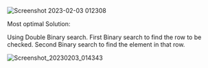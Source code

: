 ​![Screenshot 2023-02-03 012308](https://user-images.githubusercontent.com/83157814/216435988-423b12b3-712b-496e-a7db-5f93370b6708.png)


Most optimal Solution:

Using Double Binary search.
First Binary search to find the row to be checked.
Second Binary search to find the element in that row.

![Screenshot_20230203_014343](https://user-images.githubusercontent.com/83157814/216439886-4b859dfb-adc8-44bc-93a5-50bffb003991.png)
